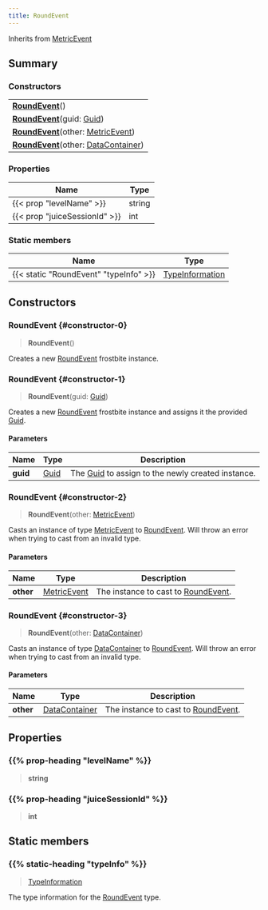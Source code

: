 ```yaml
---
title: RoundEvent
---
```


Inherits from 
[MetricEvent](/vext/ref/fb/metricevent)

## Summary
### Constructors
| |
| ----------- |
| **[RoundEvent](#constructor-0)**() |
| **[RoundEvent](#constructor-1)**(guid: [Guid](/vext/ref/shared/class/guid)) |
| **[RoundEvent](#constructor-2)**(other: [MetricEvent](/vext/ref/fb/metricevent)) |
| **[RoundEvent](#constructor-3)**(other: [DataContainer](/vext/ref/shared/class/datacontainer)) |

### Properties
| Name | Type |
| ---- | ---- |
| {{< prop "levelName" >}} | string |
| {{< prop "juiceSessionId" >}} | int |

### Static members
| Name | Type |
| ---- | ---- |
| {{< static "RoundEvent" "typeInfo" >}} | [TypeInformation](/vext/ref/shared/class/typeinformation) |

## Constructors
### RoundEvent {#constructor-0}
> **RoundEvent**()

Creates a new [RoundEvent](/vext/ref/fb/roundevent) frostbite instance.

### RoundEvent {#constructor-1}
> **RoundEvent**(guid: [Guid](/vext/ref/shared/class/guid))

Creates a new [RoundEvent](/vext/ref/fb/roundevent) frostbite instance and assigns it the provided [Guid](/vext/ref/shared/class/guid).

#### Parameters
| Name | Type | Description |
| ---- | ---- | ----------- |
| **guid** | [Guid](/vext/ref/shared/class/guid) | The [Guid](/vext/ref/shared/class/guid) to assign to the newly created instance. |

### RoundEvent {#constructor-2}
> **RoundEvent**(other: [MetricEvent](/vext/ref/fb/metricevent))

Casts an instance of type [MetricEvent](/vext/ref/fb/metricevent) to [RoundEvent](/vext/ref/fb/roundevent). Will throw an error when trying to cast from an invalid type.

#### Parameters
| Name | Type | Description |
| ---- | ---- | ----------- |
| **other** | [MetricEvent](/vext/ref/fb/metricevent) | The instance to cast to [RoundEvent](/vext/ref/fb/roundevent). |

### RoundEvent {#constructor-3}
> **RoundEvent**(other: [DataContainer](/vext/ref/shared/class/datacontainer))

Casts an instance of type [DataContainer](/vext/ref/shared/class/datacontainer) to [RoundEvent](/vext/ref/fb/roundevent). Will throw an error when trying to cast from an invalid type.

#### Parameters
| Name | Type | Description |
| ---- | ---- | ----------- |
| **other** | [DataContainer](/vext/ref/shared/class/datacontainer) | The instance to cast to [RoundEvent](/vext/ref/fb/roundevent). |

## Properties
### {{% prop-heading "levelName" %}}
> **string**

### {{% prop-heading "juiceSessionId" %}}
> **int**

## Static members
### {{% static-heading "typeInfo" %}}
> [TypeInformation](/vext/ref/shared/class/typeinformation)

The type information for the [RoundEvent](/vext/ref/fb/roundevent) type.

